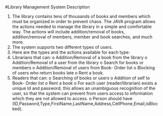 #Library Management System
Description
1. The library contains tens of thousands of books and members which must be organized in order to
prevent chaos. The JAVA program allows the actions needed to manage the
library in a simple and comfortable way. The actions will include
addition/removal of books, addition/removal of members, member and book searches, and much
more.
2. The system supports two different types of users.
3. Here are the types and the actions available for each type:
4. Librarians that can:
o Addition/Removal of a book from the library
o Addition/Removal of a user from the library
o Search for books or members
o Addition/Removal of users from Book- Order list
o Blocking of users who return books late
o Rent a book.
5. Readers that can:
o Searching of books or users
o Addition of self to Book- Order list
o Rent a book
o For each user (reader/librarian) exists a unique Id and password, this allows an
unambiguous recognition of the user, so that the system can prevent from users
access to information which they are not allowed to access.
o Person should have
(ID,Password,Type,FirstName,LastName,Address,CellPhone,Email,isBlocked).
